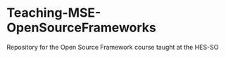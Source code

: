 Teaching-MSE-OpenSourceFrameworks
=================================

Repository for the Open Source Framework course taught at the HES-SO